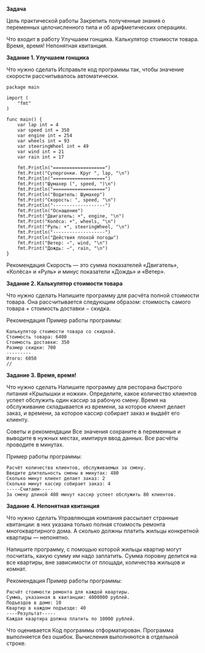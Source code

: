 <b>Задача</b>

Цель практической работы
Закрепить полученные знания о переменных целочисленного типа и об арифметических операциях.



Что входит в работу
Улучшаем гонщика.
Калькулятор стоимости товара.
Время, время!
Непонятная квитанция.


<b>Задание 1. Улучшаем гонщика</b>


Что нужно сделать
Исправьте код программы так, чтобы значение скорости рассчитывалось автоматически.
```
package main

import (
    "fmt"
)

func main() {
    var lap int = 4
    var speed int = 358
    var engine int = 254
    var wheels int = 93
    var steeringWheel int = 49
    var wind int = 21
    var rain int = 17

    fmt.Println("===================")
    fmt.Print("Супергонки. Круг ", lap, "\n")
    fmt.Println("===================")
    fmt.Print("Шумахер (", speed, ")\n")
    fmt.Println("===================")
    fmt.Println("Водитель: Шумахер")
    fmt.Print("Скорость: ", speed, "\n")
    fmt.Println("-------------------")
    fmt.Println("Оснащение")
    fmt.Print("Двигатель: +", engine, "\n")
    fmt.Print("Колёса: +", wheels, "\n")
    fmt.Print("Руль: +", steeringWheel, "\n")
    fmt.Println("-------------------")
    fmt.Println("Действия плохой погоды")
    fmt.Print("Ветер: −", wind, "\n")
    fmt.Print("Дождь: −", rain, "\n")
}
```

Рекомендация
Скорость — это сумма показателей «Двигатель», «Колёса» и «Руль» и минус показатели «Дождь» и «Ветер».



<b>Задание 2. Калькулятор стоимости товара</b>


Что нужно сделать
Напишите программу для расчёта полной стоимости товара. Она рассчитывается следующим образом: стоимость самого товара + стоимость доставки − скидка.



Рекомендация
Пример работы программы:
```
Калькулятор стоимости товара со скидкой.
Стоимость товара: 6400
Стоимость доставки: 350
Размер скидки: 700
---------
Итого: 6050
//
```

<b>Задание 3. Время, время!</b>


Что нужно сделать
Напишите программу для ресторана быстрого питания «Крылышки и ножки». Определите, какое количество клиентов успеет обслужить один кассир за рабочую смену. Время на обслуживание складывается из времени, за которое клиент делает заказ, и времени, за которое кассир собирает заказ и выдаёт его клиенту.



Советы и рекомендации
Все значения сохраните в переменные и выводите в нужных местах, имитируя ввод данных. Все расчёты проводите в минутах.

Пример работы программы:
```
Расчёт количества клиентов, обслуживаемых за смену.
Введите длительность смены в минутах: 480
Сколько минут клиент делает заказ: 2
Сколько минут кассир собирает заказ: 4
-----Считаем-----
За смену длиной 480 минут кассир успеет обслужить 80 клиентов.
```

<b>Задание 4. Непонятная квитанция</b>


Что нужно сделать
Управляющая компания рассылает странные квитанции: в них указана только полная стоимость ремонта многоквартирного дома. А сколько должны платить жильцы конкретной квартиры — непонятно.

Напишите программу, с помощью которой жильцы квартир могут посчитать, какую сумму им надо заплатить. Сумма поровну делится на все квартиры, вне зависимости от площади, количества жильцов и комнат.



Рекомендация
Пример работы программы:
```
Расчёт стоимости ремонта для каждой квартиры.
Сумма, указанная в квитанции: 4000000 рублей.
Подъездов в доме: 10
Квартир в каждом подъезде: 40
----Результат-----
Каждая квартира должна платить по 10000 рублей.
```

Что оценивается
Код программы отформатирован.
Программа выполняется без ошибок.
Вычисления выполняются в отдельной строке.
